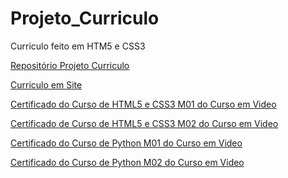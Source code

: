 # Projeto_Curriculo
 <p>Curriculo feito em HTM5 e CSS3</p>

 <a href="https://github.com/EvertonHenrique/Projeto_Curriculo" target="_blank" rel="external">Repositório Projeto Curriculo</a>

 <a href="https://evertonhenrique.github.io/Projeto_Curriculo/curriculo_everton.html" target="_blank" rel="external">Curriculo em Site</a>
<br>

<a href="Certificados/Everton-Oliveira-HTML5-e-CSS3-Modulo-1-de-5-VIP-Certificado-Curso-em-Video.pdf" target="_blank" rel="external">Certificado do Curso de HTML5 e CSS3 M01 do Curso em Video</a>
<br>

 <a href="Certificados/Everton-Oliveira-HTML5-e-CSS3-Modulo-2-de-5-VIP-Certificado-Curso-em-Video.pdf" target="_blank" rel="external">Certificado de Curso de HTML5 e CSS3 M02 do Curso em Video</a>
<br>

 <a href="Certificados/Everton-Oliveira-Python-3-8211-Mundo-1-40-Horas-Certificado-Curso-em-Video.pdf" target="_blank" rel="external">Certificado do Curso de Python M01 do Curso em Video</a>
<br>

 <a href="Certificados/Everton-Oliveira-Python-3-8211-Mundo-2-40-Horas-Certificado-Curso-em-Video.pdf"
target="_blank" rel="external">Certificado do Curso de Python M02 do Curso em Video</a>
